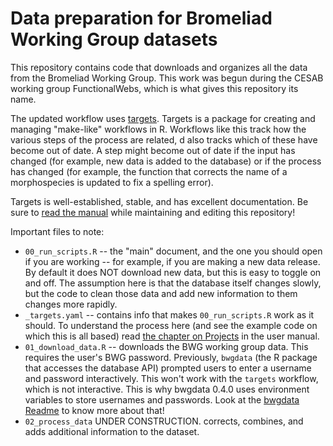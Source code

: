 Data preparation for Bromeliad Working Group datasets
===================================

This repository contains code that downloads and organizes all the data from the Bromeliad Working Group. 
This work was begun during the CESAB working group FunctionalWebs, which is what gives this repository its name. 

The updated workflow uses [targets](https://docs.ropensci.org/targets/). 
Targets is a package for creating and managing "make-like" workflows in R.
Workflows like this track how the various steps of the process are related, 
d also tracks which of these have become out of date.
A step might become out of date if the input has changed (for example, 
new data is added to the database) or if the process has changed (for example,
the function that corrects the name of a morphospecies is updated to fix a spelling error).

Targets is well-established, stable, and has excellent documentation. 
Be sure to [read the manual](https://books.ropensci.org/targets/) while maintaining and editing this repository!

Important files to note:

* `00_run_scripts.R` -- the "main" document, and the one you should open if you are working -- for example, if you are making a new data release. 
By default it does NOT download new data, but this is easy to toggle on and off. 
The assumption here is that the database itself changes slowly, but the code to clean those data and add new information to them changes more rapidly.
* `_targets.yaml` -- contains info that makes `00_run_scripts.R` work as it should. 
To understand the process here (and see the example code on which this is all based)
read [the chapter on Projects](https://books.ropensci.org/targets/projects.html) in the user manual.
* `01_download_data.R` -- downloads the BWG working group data. 
This requires the user's BWG password. Previously, `bwgdata` (the R package that accesses the database API)
prompted users to enter a username and password interactively. This won't work with the `targets` workflow, which is not interactive.
This is why bwgdata 0.4.0 uses environment variables to store usernames and passwords. 
Look at the [bwgdata Readme](https://github.com/SrivastavaLab/bwgdata) to know more about that!  
* `02_process_data` UNDER CONSTRUCTION. corrects, combines, and adds additional information to the dataset.




